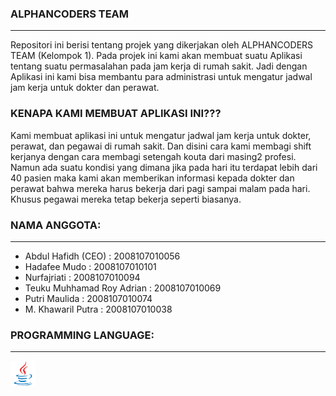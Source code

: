 ### ALPHANCODERS TEAM 
<hr>
Repositori ini berisi tentang projek yang dikerjakan oleh ALPHANCODERS TEAM (Kelompok 1).
Pada projek ini kami akan membuat suatu Aplikasi tentang suatu permasalahan pada jam kerja di rumah sakit.
Jadi dengan Aplikasi ini kami bisa membantu para administrasi untuk mengatur jadwal jam kerja untuk dokter dan perawat.

### KENAPA KAMI MEMBUAT APLIKASI INI???
Kami membuat aplikasi ini untuk mengatur jadwal jam kerja untuk dokter, perawat, dan pegawai di rumah sakit. Dan disini 
cara kami membagi shift kerjanya dengan cara membagi setengah kouta dari masing2 profesi. Namun ada suatu kondisi yang dimana jika pada hari itu
terdapat lebih dari 40 pasien maka kami akan memberikan informasi kepada dokter dan perawat bahwa mereka harus 
bekerja dari pagi sampai malam pada hari. Khusus pegawai mereka tetap bekerja seperti biasanya.
### NAMA ANGGOTA:
<hr>
<ul>
  <li>Abdul Hafidh (CEO) : 2008107010056</li>
  <li>Hadafee Mudo : 	2008107010101</li>
   <li>Nurfajriati : 	2008107010094</li>
   <li>Teuku Muhhamad Roy Adrian : 2008107010069</li>
   <li>Putri Maulida : 	2008107010074</li>
   <li>M. Khawaril Putra : 2008107010038</li>
</ul>

<h3 align="left"><b>PROGRAMMING LANGUAGE:</b></h3>
<hr>
<p  <a href="https://www.java.com" target="_blank"> <img src="https://raw.githubusercontent.com/devicons/devicon/master/icons/java/java-original.svg" alt="java" width="40" height="40"/> </a>   </p>


